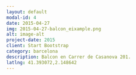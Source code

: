 ```yaml
---
layout: default
modal-id: 4
date: 2015-04-27
img: 2015-04-27-balcon_eixample.png
alt: image-alt
project-date: 2015
client: Start Bootstrap
category: barcelona
description: Balcon en Carrer de Casanova 201.
latlng: 41.393072,2.148642
---
```


